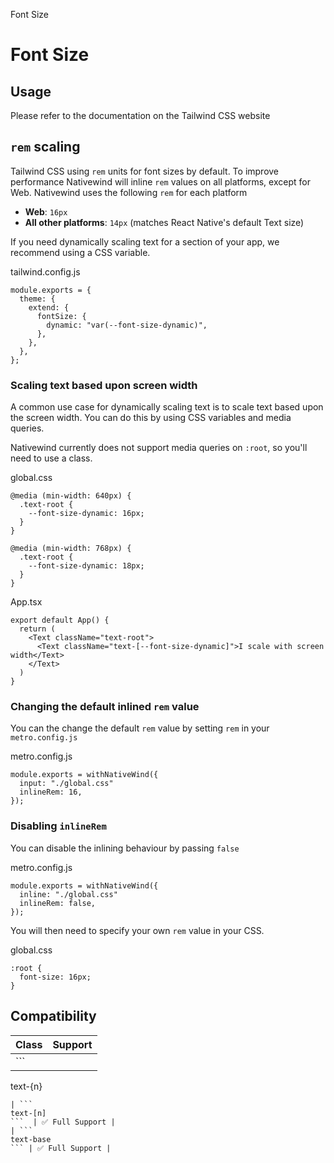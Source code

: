 Font Size

# Font Size

## Usage

Please refer to the documentation on the Tailwind CSS website

## `rem` scaling

Tailwind CSS using `rem` units for font sizes by default. To improve performance Nativewind will inline `rem` values on all platforms, except for Web. Nativewind uses the following `rem` for each platform

* **Web**: `16px`
* **All other platforms**: `14px` (matches React Native's default Text size)

If you need dynamically scaling text for a section of your app, we recommend using a CSS variable.

tailwind.config.js

```
module.exports = {
  theme: {
    extend: {
      fontSize: {
        dynamic: "var(--font-size-dynamic)",
      },
    },
  },
};
```

### Scaling text based upon screen width

A common use case for dynamically scaling text is to scale text based upon the screen width. You can do this by using CSS variables and media queries.

Nativewind currently does not support media queries on `:root`, so you'll need to use a class.

global.css

```
@media (min-width: 640px) {
  .text-root {
    --font-size-dynamic: 16px;
  }
}
 
@media (min-width: 768px) {
  .text-root {
    --font-size-dynamic: 18px;
  }
}
```

App.tsx

```
export default App() {
  return (
    <Text className="text-root">
      <Text className="text-[--font-size-dynamic]">I scale with screen width</Text>
    </Text>
  )
}
```

### Changing the default inlined `rem` value

You can the change the default `rem` value by setting `rem` in your `metro.config.js`

metro.config.js

```
module.exports = withNativeWind({
  input: "./global.css"
  inlineRem: 16,
});
```

### Disabling `inlineRem`

You can disable the inlining behaviour by passing `false`

metro.config.js

```
module.exports = withNativeWind({
  inline: "./global.css"
  inlineRem: false,
});
```

You will then need to specify your own `rem` value in your CSS.

global.css

```
:root {
  font-size: 16px;
}
```

## Compatibility

| Class             | Support        |
| ----------------- | -------------- |
| ```
text-{n}
```  | ✅ Full Support |
| ```
text-[n]
```  | ✅ Full Support |
| ```
text-base
``` | ✅ Full Support |
